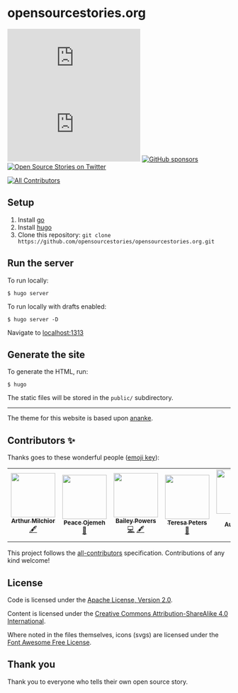 # opensourcestories.org
[![Open Source Stories on Matrix](https://img.shields.io/matrix/opensourcestories:matrix.org?label=matrix%20chat)](https://matrix.to/#/#opensourcestories:matrix.org)
[![Apache 2.0 license](https://img.shields.io/github/license/opensourcestories/opensourcestories.org)](https://github.com/opensourcestories/opensourcestories.org/blob/main/LICENSE)
[![GitHub sponsors](https://img.shields.io/github/sponsors/opensourcestories)](https://github.com/sponsors/opensourcestories)
[![Open Source Stories on Twitter](https://img.shields.io/twitter/follow/StoriesOfOSS)](https://twitter.com/StoriesOfOSS)
<!-- ALL-CONTRIBUTORS-BADGE:START - Do not remove or modify this section -->
[![All Contributors](https://img.shields.io/badge/all_contributors-5-orange.svg?style=flat-square)](#contributors-)
<!-- ALL-CONTRIBUTORS-BADGE:END -->


## Setup

1. Install [go](https://golang.org)
1. Install [hugo](https://gohugo.io)
1. Clone this repository: `git clone https://github.com/opensourcestories/opensourcestories.org.git`

## Run the server

To run locally:

`$ hugo server`

To run locally with drafts enabled:

`$ hugo server -D`

Navigate to [localhost:1313](http://localhost:1313)

## Generate the site

To generate the HTML, run:

`$ hugo`

The static files will be stored in the `public/` subdirectory.

_____
The theme for this website is based upon [ananke](https://github.com/theNewDynamic/gohugo-theme-ananke).

## Contributors ✨

Thanks goes to these wonderful people ([emoji key](https://allcontributors.org/docs/en/emoji-key)):

<!-- ALL-CONTRIBUTORS-LIST:START - Do not remove or modify this section -->
<!-- prettier-ignore-start -->
<!-- markdownlint-disable -->
<table>
  <tr>
    <td align="center"><a href="http://www.milchior.fr"><img src="https://avatars.githubusercontent.com/u/357361?v=4?s=100" width="100px;" alt=""/><br /><sub><b>Arthur Milchior</b></sub></a><br /><a href="#content-Arthur-Milchior" title="Content">🖋</a></td>
    <td align="center"><a href="https://bit.ly/perrieee"><img src="https://avatars.githubusercontent.com/u/30669761?v=4?s=100" width="100px;" alt=""/><br /><sub><b>Peace Ojemeh</b></sub></a><br /><a href="#design-perriefidelis" title="Design">🎨</a></td>
    <td align="center"><a href="https://github.com/Pow3r5"><img src="https://avatars.githubusercontent.com/u/89673452?v=4?s=100" width="100px;" alt=""/><br /><sub><b>Bailey Powers</b></sub></a><br /><a href="https://github.com/opensourcestories/opensourcestories.org/commits?author=Pow3r5" title="Code">💻</a> <a href="#content-Pow3r5" title="Content">🖋</a></td>
    <td align="center"><a href="https://github.com/TeresaP"><img src="https://avatars.githubusercontent.com/u/5288351?v=4?s=100" width="100px;" alt=""/><br /><sub><b>Teresa Peters</b></sub></a><br /><a href="#ideas-TeresaP" title="Ideas, Planning, & Feedback">🤔</a></td>
    <td align="center"><a href="https://dev.to/tylerauerbeck"><img src="https://avatars.githubusercontent.com/u/29497147?v=4?s=100" width="100px;" alt=""/><br /><sub><b>Tyler Auerbeck</b></sub></a><br /><a href="#infra-tylerauerbeck" title="Infrastructure (Hosting, Build-Tools, etc)">🚇</a></td>
  </tr>
</table>

<!-- markdownlint-restore -->
<!-- prettier-ignore-end -->

<!-- ALL-CONTRIBUTORS-LIST:END -->

This project follows the [all-contributors](https://github.com/all-contributors/all-contributors) specification. Contributions of any kind welcome!

## License

Code is licensed under the [Apache License, Version 2.0](https://www.apache.org/licenses/LICENSE-2.0).

Content is licensed under the [Creative Commons Attribution-ShareAlike 4.0 International](https://creativecommons.org/licenses/by-sa/4.0/).

Where noted in the files themselves, icons (svgs) are licensed under the [Font Awesome Free License](https://github.com/FortAwesome/Font-Awesome/blob/6.x/LICENSE.txt).

## Thank you

Thank you to everyone who tells their own open source story.
